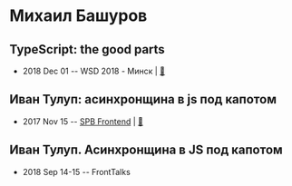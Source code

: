 # Михаил Башуров

## TypeScript: the good parts
- 2018 Dec 01 -- WSD 2018 - Минск  | [:notebook:](https://wsd.events/2018/12/01/pres/ts-good-parts/)  
## Иван Тулуп: асинхронщина в js под капотом
- 2017 Nov 15 -- [SPB Frontend](https://www.youtube.com/watch?v=OkTh8dF9ic8&index=3&list=PLI6q7lZ9ClB04S_R4zmqoBkv_jA_HQal_&t=0s)  | [:notebook:](http://amp.gs/B20N)  
## Иван Тулуп. Асинхронщина в JS под капотом
- 2018 Sep 14-15 -- FrontTalks    
